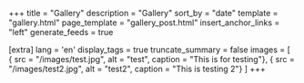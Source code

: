 +++
title = "Gallery"
description = "Gallery"
sort_by = "date"
template = "gallery.html"
page_template = "gallery_post.html"
insert_anchor_links = "left"
generate_feeds = true

[extra]
lang = 'en'
display_tags = true
truncate_summary = false
images = [
	{ src = "/images/test.jpg", alt = "test", caption = "This is for testing"},
	{ src = "/images/test2.jpg", alt = "test2", caption = "This is testing 2"}
]
+++